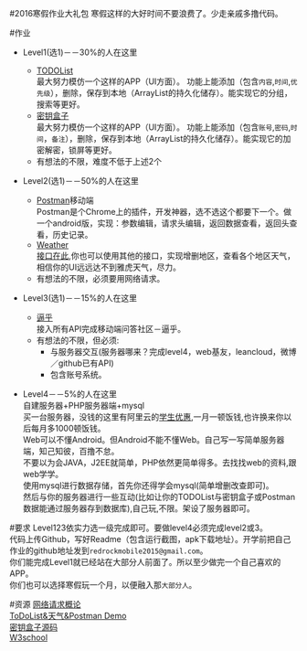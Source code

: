 #2016寒假作业大礼包
寒假这样的大好时间不要浪费了。少走亲戚多撸代码。

#作业
+ Level1(选1)－－30%的人在这里  
    + [TODOList](https://play.google.com/store/apps/details?id=com.todoist&hl=zh-CN)  
    最大努力模仿一个这样的APP（UI方面）。
    功能上能添加（包含`内容`,`时间`,`优先级`），删除，保存到本地（ArrayList的持久化储存）。能实现它的分组，搜索等更好。
    + [密钥盒子](https://play.google.com/store/apps/details?id=com.jude.keychain&hl=zh-CN)  
    最大努力模仿一个这样的APP（UI方面）。
    功能上能添加（包含`账号`,`密码`,`时间`，`备注`），删除，保存到本地（ArrayList的持久化储存）。能实现它的加密解密，锁屏等更好。
    + 有想法的不限，难度不低于上述2个
+ Level2(选1)－－50%的人在这里
    + [Postman](http://www.getpostman.com/)移动端  
    Postman是个Chrome上的插件，开发神器，选不选这个都要下一个。做一个android版，实现：参数编辑，请求头编辑，返回数据查看，返回头查看，历史记录。
    + [Weather](https://play.google.com/store/apps/details?id=com.yahoo.mobile.client.android.weather&hl=zh-CN)  
    [接口在此](http://openweather.weather.com.cn/),你也可以使用其他的接口，实现增删地区，查看各个地区天气，相信你的UI远远达不到雅虎天气，尽力。
    + 有想法的不限，必须要用网络请求。

+ Level3(选1)－－15%的人在这里
    + [逼乎](https://github.com/Jude95/know_web)  
    接入所有API完成移动端问答社区－逼乎。  
    + 有想法的不限，但必须:
        + 与服务器交互(服务器哪来？完成level4，web基友，leancloud，微博／github已有API)   
        + 包含账号系统。
    
+ Level4－－5%的人在这里  
    自建服务器+PHP服务器端+mysql  
    买一台服务器，没钱的这里有阿里云的[学生优惠](http://www.aliyun.com/act/aliyun/campus.html?spm=5176.383338.1909776.12.q2dmDK),一月一顿饭钱,也许换来你以后每月多1000顿饭钱。  
    Web可以不懂Android。但Android不能不懂Web。自己写一写简单服务器端，知己知彼，百撸不怠。  
    不要以为会JAVA，J2EE就简单，PHP依然更简单得多。去找找web的资料,跟web学学。  
    使用mysql进行数据存储，首先你还得学会mysql(简单增删改查即可)。  
    然后与你的服务器进行一些互动(比如让你的TODOList与密钥盒子或Postman数据能通过服务器存到数据库),自己玩,不限。架设了服务器即可。
    
    
#要求
Level123依实力选一级完成即可。要做level4必须完成level2或3。   
代码上传Github，写好Readme（包含运行截图，apk下载地址）。开学前把自己作业的github地址发到` redrockmobile2015@gmail.com `。  
你们能完成Level1就已经站在大部分人前面了。所以至少做完一个自己喜欢的APP。  
你们也可以选择寒假玩一个月，以便融入那`大部分人`。   

#资源
[网络请求概论](http://www.jianshu.com/p/3141d4e46240)  
[ToDoList&天气&Postman Demo](https://github.com/llxdaxia/HomeWork)   
[密钥盒子源码](https://github.com/Jude95/KeyChain)  
[W3school](http://www.w3school.com.cn/)  

    
    
    
    
